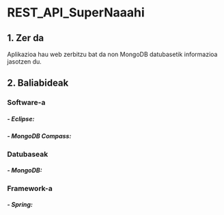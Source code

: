 # REST_API_SuperNaaahi

## 1. Zer da

Aplikazioa hau web zerbitzu bat da non MongoDB datubasetik informazioa jasotzen du. 

## 2. Baliabideak

### Software-a 

##### - Eclipse:
##### - MongoDB Compass:

### Datubaseak 

##### - MongoDB:

### Framework-a

##### - Spring:

